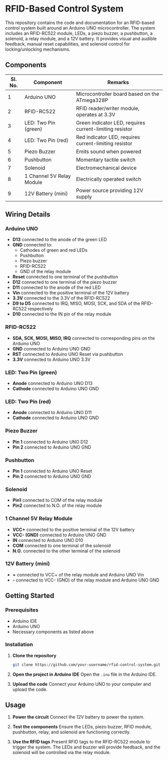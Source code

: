 # RFID-Based Control System

This repository contains the code and documentation for an RFID-based control system built around an Arduino UNO microcontroller. The system includes an RFID-RC522 module, LEDs, a piezo buzzer, a pushbutton, a solenoid, a relay module, and a 12V battery. It provides visual and audible feedback, manual reset capabilities, and solenoid control for locking/unlocking mechanisms.

## Components

| Sl. No. | Component                | Remarks                                             |
|---------|--------------------------|-----------------------------------------------------|
| 1       | Arduino UNO              | Microcontroller board based on the ATmega328P       |
| 2       | RFID-RC522               | RFID reader/writer module, operates at 3.3V         |
| 3       | LED: Two Pin (green)     | Green indicator LED, requires current-limiting resistor |
| 4       | LED: Two Pin (red)       | Red indicator LED, requires current-limiting resistor   |
| 5       | Piezo Buzzer             | Emits sound when powered                            |
| 6       | Pushbutton               | Momentary tactile switch                            |
| 7       | Solenoid                 | Electromechanical device                            |
| 8       | 1 Channel 5V Relay Module | Electrically operated switch                         |
| 9       | 12V Battery (mini)       | Power source providing 12V supply                   |

## Wiring Details

### Arduino UNO
- **D13** connected to the anode of the green LED
- **GND** connected to:
  - Cathodes of green and red LEDs
  - Pushbutton
  - Piezo buzzer
  - RFID-RC522
  - GND of the relay module
- **Reset** connected to one terminal of the pushbutton
- **D12** connected to one terminal of the piezo buzzer
- **D11** connected to the anode of the red LED
- **Vin** connected to the positive terminal of the 12V battery
- **3.3V** connected to the 3.3V of the RFID-RC522
- **D9 to D5** connected to IRQ, MISO, MOSI, SCK, and SDA of the RFID-RC522 respectively
- **D10** connected to the IN pin of the relay module

### RFID-RC522
- **SDA, SCK, MOSI, MISO, IRQ** connected to corresponding pins on the Arduino UNO
- **GND** connected to Arduino UNO GND
- **RST** connected to Arduino UNO Reset via pushbutton
- **3.3V** connected to Arduino UNO 3.3V

### LED: Two Pin (green)
- **Anode** connected to Arduino UNO D13
- **Cathode** connected to Arduino UNO GND

### LED: Two Pin (red)
- **Anode** connected to Arduino UNO D11
- **Cathode** connected to Arduino UNO GND

### Piezo Buzzer
- **Pin 1** connected to Arduino UNO D12
- **Pin 2** connected to Arduino UNO GND

### Pushbutton
- **Pin 1** connected to Arduino UNO Reset
- **Pin 2** connected to Arduino UNO GND

### Solenoid
- **Pin1** connected to COM of the relay module
- **Pin2** connected to N.O. of the relay module

### 1 Channel 5V Relay Module
- **VCC+** connected to the positive terminal of the 12V battery
- **VCC- (GND)** connected to Arduino UNO GND
- **IN** connected to Arduino UNO D10
- **COM** connected to one terminal of the solenoid
- **N.O.** connected to the other terminal of the solenoid

### 12V Battery (mini)
- **+** connected to VCC+ of the relay module and Arduino UNO Vin
- **-** connected to VCC- (GND) of the relay module and Arduino UNO GND


## Getting Started

### Prerequisites
- Arduino IDE
- Arduino UNO
- Necessary components as listed above

### Installation
1. **Clone the repository**
   ```sh
   git clone https://github.com/your-username/rfid-control-system.git
   ```
2. **Open the project in Arduino IDE**
   Open the `.ino` file in the Arduino IDE.

3. **Upload the code**
   Connect your Arduino UNO to your computer and upload the code.

## Usage
1. **Power the circuit**
   Connect the 12V battery to power the system.

2. **Test the components**
   Ensure the LEDs, piezo buzzer, RFID module, pushbutton, relay, and solenoid are functioning correctly.

3. **Use the RFID tags**
   Present RFID tags to the RFID-RC522 module to trigger the system. The LEDs and buzzer will provide feedback, and the solenoid will be controlled via the relay module.
